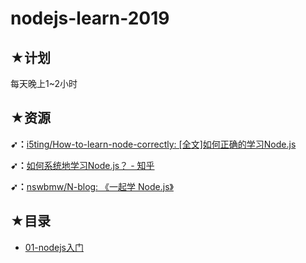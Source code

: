 # nodejs-learn-2019

## ★计划

每天晚上1~2小时

## ★资源

**➹：**[i5ting/How-to-learn-node-correctly: [全文]如何正确的学习Node.js](https://github.com/i5ting/How-to-learn-node-correctly)

**➹：**[如何系统地学习Node.js？ - 知乎](https://www.zhihu.com/question/21567720)

**➹：**[nswbmw/N-blog: 《一起学 Node.js》](https://github.com/nswbmw/N-blog)

## ★目录

- [01-nodejs入门](./01-入门/01-nodejs入门.md)

